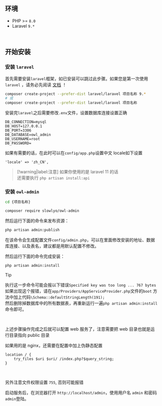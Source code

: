 ## 环境

- PHP >= `8.0`
- Laravel `9.*`

<br>

## 开始安装

### 安装 `laravel`

首先需要安装`laravel`框架，如已安装可以跳过此步骤。如果您是第一次使用`laravel`
，请务必先阅读 [文档](https://learnku.com/docs/laravel/9.x/installation/12200) ！

```bash
composer create-project --prefer-dist laravel/laravel 项目名称 9.*
# 或
composer create-project --prefer-dist laravel/laravel 项目名称
```

安装完`laravel`之后需要修改`.env`文件，设置数据库连接设置正确

```
DB_CONNECTION=mysql
DB_HOST=127.0.0.1
DB_PORT=3306
DB_DATABASE=owl_admin
DB_USERNAME=root
DB_PASSWORD=
```

如果有需要的话，在此时可以在`config/app.php`设置中文
locale如下设置

```
'locale' => 'zh_CN',
```

> [!warning|label:注意]
> 如果你使用的是 laravel 11 的话 <br>
> 还需要执行 `php artisan install:api`

### 安装 `owl-admin`

```bash
cd {项目名称}

composer require slowlyo/owl-admin
```

然后运行下面的命令来发布资源：

```bash
php artisan admin:publish
```

在该命令会生成配置文件`config/admin.php`，可以在里面修改安装的地址、数据库连接、以及表名，建议都是用默认配置不修改。

然后运行下面的命令完成安装：

```bash
php artisan admin:install
```

> [!TIP]
> 执行这一步命令可能会报以下错误`Specified key was too long ... 767 bytes` <br>
> 如果出现这个报错，请在`app/Providers/AppServiceProvider.php`文件的`boot`
> 方法中加上代码`\Schema::defaultStringLength(191);`<br>
> 然后删除掉数据库中的所有数据表，再重新运行一遍`php artisan admin:install`命令即可。

<br>

上述步骤操作完成之后就可以配置 web 服务了，注意需要把 web 目录也就是运行目录指向 public 目录

如果用的是 nginx，还需要在配置中加上伪静态配置

```
location / {
    try_files $uri $uri/ /index.php?$query_string;
}
```

<br>

另外注意文件权限设置 `755`, 否则可能报错

启动服务后，在浏览器打开 `http://localhost/admin`，使用用户名 `admin` 和密码 `admin`登陆。
